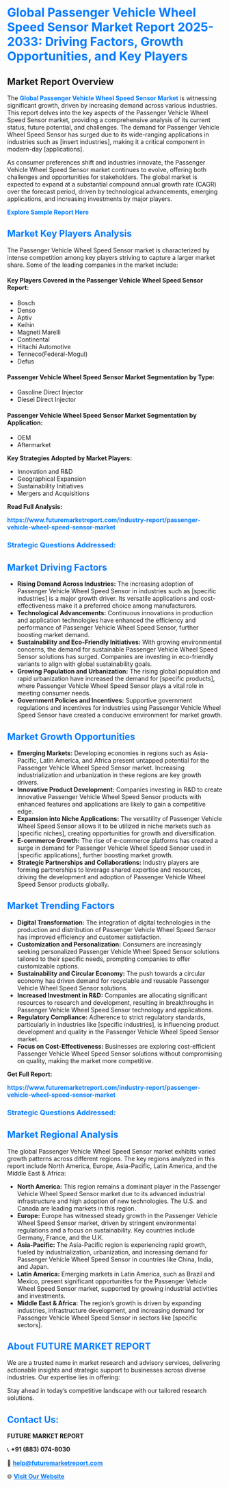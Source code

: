 <h1 style="color: #007BFF;">Global Passenger Vehicle Wheel Speed Sensor Market Report 2025-2033: Driving Factors, Growth Opportunities, and Key Players</h1>

<section id="overview">
<h2>Market Report Overview</h2>
<p>The <a href="https://www.futuremarketreport.com/industry-report/passenger-vehicle-wheel-speed-sensor-market" style="color: #007BFF; text-decoration: none;"><strong>Global Passenger Vehicle Wheel Speed Sensor Market</strong></a> is witnessing significant growth, driven by increasing demand across various industries. This report delves into the key aspects of the Passenger Vehicle Wheel Speed Sensor market, providing a comprehensive analysis of its current status, future potential, and challenges. The demand for Passenger Vehicle Wheel Speed Sensor has surged due to its wide-ranging applications in industries such as [insert industries], making it a critical component in modern-day [applications].</p>
<p>As consumer preferences shift and industries innovate, the Passenger Vehicle Wheel Speed Sensor market continues to evolve, offering both challenges and opportunities for stakeholders. The global market is expected to expand at a substantial compound annual growth rate (CAGR) over the forecast period, driven by technological advancements, emerging applications, and increasing investments by major players.</p>
</section>

<section id="overview">
<p><a href="https://www.futuremarketreport.com/request-sample/reportId=36506" style="color: #007BFF; text-decoration: none;"><strong>Explore Sample Report Here</strong></a></p>
</section>

<section id="key-players">
<h2 style="color: #007BFF;">Market Key Players Analysis</h2>
<p>The Passenger Vehicle Wheel Speed Sensor market is characterized by intense competition among key players striving to capture a larger market share. Some of the leading companies in the market include:</p>
<h4>Key Players Covered in the Passenger Vehicle Wheel Speed Sensor Report:</h4>
<ul><li>Bosch</li><li>Denso</li><li>Aptiv</li><li>Keihin</li><li>Magneti Marelli</li><li>Continental</li><li>Hitachi Automotive</li><li>Tenneco(Federal-Mogul)</li><li>Defus</li></ul>
<h4>Passenger Vehicle Wheel Speed Sensor Market Segmentation by Type:</h4>
<ul><li>Gasoline Direct Injector</li><li>Diesel Direct Injector</li></ul>

<h4>Passenger Vehicle Wheel Speed Sensor Market Segmentation by Application:</h4>
<ul><li>OEM</li><li>Aftermarket</li></ul>
<p><strong>Key Strategies Adopted by Market Players:</strong></p>
<ul>
<li>Innovation and R&D</li>
<li>Geographical Expansion</li>
<li>Sustainability Initiatives</li>
<li>Mergers and Acquisitions</li>
</ul>
</section>

<section>
<p><strong>Read Full Analysis: </strong></p><a href="https://www.futuremarketreport.com/industry-report/passenger-vehicle-wheel-speed-sensor-market" style="color: #007BFF; text-decoration: none;"><strong>https://www.futuremarketreport.com/industry-report/passenger-vehicle-wheel-speed-sensor-market</strong></a>
<h3 style="color: #007BFF;">Strategic Questions Addressed:</h3>
</section>

<section id="driving-factors">
<h2 style="color: #007BFF;">Market Driving Factors</h2>
<ul>
<li><strong>Rising Demand Across Industries:</strong> The increasing adoption of Passenger Vehicle Wheel Speed Sensor in industries such as [specific industries] is a major growth driver. Its versatile applications and cost-effectiveness make it a preferred choice among manufacturers.</li>
<li><strong>Technological Advancements:</strong> Continuous innovations in production and application technologies have enhanced the efficiency and performance of Passenger Vehicle Wheel Speed Sensor, further boosting market demand.</li>
<li><strong>Sustainability and Eco-Friendly Initiatives:</strong> With growing environmental concerns, the demand for sustainable Passenger Vehicle Wheel Speed Sensor solutions has surged. Companies are investing in eco-friendly variants to align with global sustainability goals.</li>
<li><strong>Growing Population and Urbanization:</strong> The rising global population and rapid urbanization have increased the demand for [specific products], where Passenger Vehicle Wheel Speed Sensor plays a vital role in meeting consumer needs.</li>
<li><strong>Government Policies and Incentives:</strong> Supportive government regulations and incentives for industries using Passenger Vehicle Wheel Speed Sensor have created a conducive environment for market growth.</li>
</ul>
</section>

<section id="growth-opportunities">
<h2 style="color: #007BFF;">Market Growth Opportunities</h2>
<ul>
<li><strong>Emerging Markets:</strong> Developing economies in regions such as Asia-Pacific, Latin America, and Africa present untapped potential for the Passenger Vehicle Wheel Speed Sensor market. Increasing industrialization and urbanization in these regions are key growth drivers.</li>
<li><strong>Innovative Product Development:</strong> Companies investing in R&D to create innovative Passenger Vehicle Wheel Speed Sensor products with enhanced features and applications are likely to gain a competitive edge.</li>
<li><strong>Expansion into Niche Applications:</strong> The versatility of Passenger Vehicle Wheel Speed Sensor allows it to be utilized in niche markets such as [specific niches], creating opportunities for growth and diversification.</li>
<li><strong>E-commerce Growth:</strong> The rise of e-commerce platforms has created a surge in demand for Passenger Vehicle Wheel Speed Sensor used in [specific applications], further boosting market growth.</li>
<li><strong>Strategic Partnerships and Collaborations:</strong> Industry players are forming partnerships to leverage shared expertise and resources, driving the development and adoption of Passenger Vehicle Wheel Speed Sensor products globally.</li>
</ul>
</section>

<section id="trending-factors">
<h2 style="color: #007BFF;">Market Trending Factors</h2>
<ul>
<li><strong>Digital Transformation:</strong> The integration of digital technologies in the production and distribution of Passenger Vehicle Wheel Speed Sensor has improved efficiency and customer satisfaction.</li>
<li><strong>Customization and Personalization:</strong> Consumers are increasingly seeking personalized Passenger Vehicle Wheel Speed Sensor solutions tailored to their specific needs, prompting companies to offer customizable options.</li>
<li><strong>Sustainability and Circular Economy:</strong> The push towards a circular economy has driven demand for recyclable and reusable Passenger Vehicle Wheel Speed Sensor solutions.</li>
<li><strong>Increased Investment in R&D:</strong> Companies are allocating significant resources to research and development, resulting in breakthroughs in Passenger Vehicle Wheel Speed Sensor technology and applications.</li>
<li><strong>Regulatory Compliance:</strong> Adherence to strict regulatory standards, particularly in industries like [specific industries], is influencing product development and quality in the Passenger Vehicle Wheel Speed Sensor market.</li>
<li><strong>Focus on Cost-Effectiveness:</strong> Businesses are exploring cost-efficient Passenger Vehicle Wheel Speed Sensor solutions without compromising on quality, making the market more competitive.</li>
</ul>
</section>

<section>
<p><strong>Get Full Report: </strong></p><a href="https://www.futuremarketreport.com/industry-report/passenger-vehicle-wheel-speed-sensor-market" style="color: #007BFF; text-decoration: none;"><strong>https://www.futuremarketreport.com/industry-report/passenger-vehicle-wheel-speed-sensor-market</strong></a>
<h3 style="color: #007BFF;">Strategic Questions Addressed:</h3>
</section>


<section id="regional-analysis">
<h2 style="color: #007BFF;">Market Regional Analysis</h2>
<p>The global Passenger Vehicle Wheel Speed Sensor market exhibits varied growth patterns across different regions. The key regions analyzed in this report include North America, Europe, Asia-Pacific, Latin America, and the Middle East & Africa:</p>
<ul>
<li><strong>North America:</strong> This region remains a dominant player in the Passenger Vehicle Wheel Speed Sensor market due to its advanced industrial infrastructure and high adoption of new technologies. The U.S. and Canada are leading markets in this region.</li>
<li><strong>Europe:</strong> Europe has witnessed steady growth in the Passenger Vehicle Wheel Speed Sensor market, driven by stringent environmental regulations and a focus on sustainability. Key countries include Germany, France, and the U.K.</li>
<li><strong>Asia-Pacific:</strong> The Asia-Pacific region is experiencing rapid growth, fueled by industrialization, urbanization, and increasing demand for Passenger Vehicle Wheel Speed Sensor in countries like China, India, and Japan.</li>
<li><strong>Latin America:</strong> Emerging markets in Latin America, such as Brazil and Mexico, present significant opportunities for the Passenger Vehicle Wheel Speed Sensor market, supported by growing industrial activities and investments.</li>
<li><strong>Middle East & Africa:</strong> The region’s growth is driven by expanding industries, infrastructure development, and increasing demand for Passenger Vehicle Wheel Speed Sensor in sectors like [specific sectors].</li>
</ul>
</section>

<footer>
<h2 style="color: #007BFF;">About FUTURE MARKET REPORT</h2>
<p>We are a trusted name in market research and advisory services, delivering actionable insights and strategic support to businesses across diverse industries. Our expertise lies in offering:</p>

<p>Stay ahead in today’s competitive landscape with our tailored research solutions.</p>

<h2 style="color: #007BFF;">Contact Us:</h2>
<p><strong>FUTURE MARKET REPORT</strong></p>
<p>📞 <strong>+91 (883) 074-8030</strong></p>
<p>📧 <strong><a href="mailto:help@futuremarketreport.com" style="color: #007BFF;">help@futuremarketreport.com</a></strong></p>
<p>🌐 <strong><a href="https://www.futuremarketreport.com/" style="color: #007BFF;">Visit Our Website</a></strong></p>
</footer>